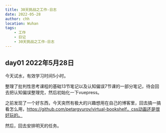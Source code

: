 ```yaml
---
title: 30天挑战之工作-日志
date: 2022-05-28
author: chh
location: Wuhan
tags:
    - 工作
    - 日记
    - 30天挑战之工作-日志
---
```


## day01 2022年5月28日

今天试水，有效学习时间5小时。

整理了批判性思考课程的基础13节笔记以及认知偏误7节课的一部分笔记，待会回去把认知偏误整理完，然后初始化一下vuepress。

之前发现了一个好东西，今天突然有极大的兴趣想用在自己的博客里，回去搞一搞看怎么用，https://github.com/petargyurov/virtual-bookshelf，css动画还是很好玩的。

然后，回去安排明天的任务。
